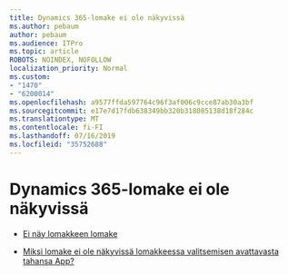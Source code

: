```yaml
---
title: Dynamics 365-lomake ei ole näkyvissä
ms.author: pebaum
author: pebaum
ms.audience: ITPro
ms.topic: article
ROBOTS: NOINDEX, NOFOLLOW
localization_priority: Normal
ms.custom:
- "1470"
- "6200014"
ms.openlocfilehash: a9577ffda597764c96f3af006c9cce87ab30a3bf
ms.sourcegitcommit: e17e7d17fdb638349bb320b318085138d18f284c
ms.translationtype: MT
ms.contentlocale: fi-FI
ms.lasthandoff: 07/16/2019
ms.locfileid: "35752688"
---
```

# <a name="dynamics-365-form-not-visible"></a>Dynamics 365-lomake ei ole näkyvissä

* [Ei näy lomakkeen lomake](https://docs.microsoft.com/en-us/dynamics365/customer-engagement/customize/control-access-forms)

* [Miksi lomake ei ole näkyvissä lomakkeessa valitsemisen avattavasta tahansa App?](https://docs.microsoft.com/en-us/powerapps/maker/model-driven-apps/create-design-forms?branch=master#why-is-my-form-not-visible-in-the-form-selector-drop-down-in-my-app)
